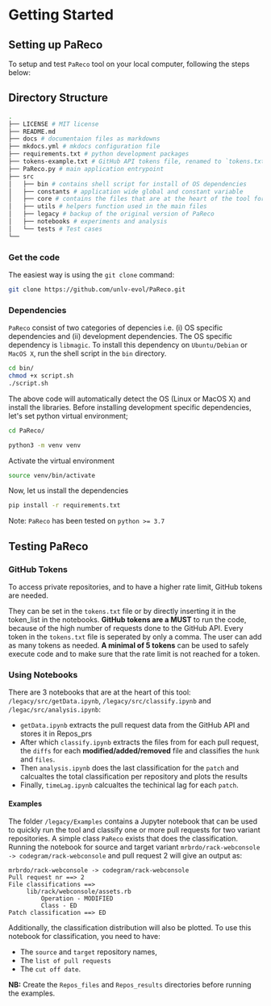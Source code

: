 # Getting Started

## Setting up PaReco
To setup and test `PaReco` tool on your local computer, following the steps below:
## Directory Structure

```bash
.
├── LICENSE # MIT license
├── README.md
├── docs # documentaion files as markdowns
├── mkdocs.yml # mkdocs configuration file
├── requirements.txt # python development packages
├── tokens-example.txt # GitHub API tokens file, renamed to `tokens.txt` in production 
├── PaReco.py # main application entrypoint
├── src
│   ├── bin # contains shell script for install of OS dependencies
│   ├── constants # application wide global and constant variable 
│   ├── core # contains the files that are at the heart of the tool for classification 
│   ├── utils # helpers function used in the main files 
│   ├── legacy # backup of the original version of PaReco
│   ├── notebooks # experiments and analysis 
│   └── tests # Test cases
└── 
```
### Get the code
The easiest way is using the `git clone` command:

```bash
git clone https://github.com/unlv-evol/PaReco.git
```
### Dependencies
`PaReco` consist of two categories of depencies i.e. (i) OS specific dependencies and (ii) development dependencies. The OS specific dependency is `libmagic`. To install this dependency on `Ubuntu/Debian` or `MacOS X`, run the shell script in the `bin` directory.

```bash
cd bin/
chmod +x script.sh
./script.sh
```
The above code will automatically detect the OS (Linux or MacOS X) and install the libraries.
Before installing development specific dependencies, let's set python virtual environment;

```bash
cd PaReco/

python3 -m venv venv
```
Activate the virtual environment 

```bash
source venv/bin/activate
```

Now, let us install the dependencies

```bash
pip install -r requirements.txt
```
Note: `PaReco` has been tested on `python >= 3.7`

## Testing PaReco

### GitHub Tokens
To access private repositories, and to have a higher rate limit, GitHub tokens are needed.

They can be set in the `tokens.txt` file or by directly inserting it in the token_list in the notebooks. **GitHub tokens are a MUST** to run the code, because of the high number of requests done to the GitHub API. Every token in the `tokens.txt` file is seperated by only a comma. The user can add as many tokens as needed. **A minimal of 5 tokens** can be used to safely execute code and to make sure that the rate limit is not reached for a token.

### Using Notebooks
There are 3 notebooks that are at the heart of this tool: `/legacy/src/getData.ipynb`, `/legacy/src/classify.ipynb` and `/legac/src/analysis.ipynb`: 
* `getData.ipynb` extracts the pull request data from the GitHub API and stores it in Repos_prs
* After which `classify.ipynb` extracts the files from for each pull request, the `diffs` for each **modified/added/removed** file and classifies the `hunk` and `files`.
* Then `analysis.ipynb` does the last classification for the `patch` and calcualtes the total classification per repository and plots the results
* Finally, `timeLag.ipynb` calcualtes the techinical lag for each `patch`.

#### Examples
The folder `/legacy/Examples` contains a Jupyter notebook that can be used to quickly run the tool and classify one or more pull requests for two variant repositories. A simple class `PaReco` exists that does the classification. Running the notebook for source and target variant `mrbrdo/rack-webconsole -> codegram/rack-webconsole` and pull request 2 will give an output as:

```
mrbrdo/rack-webconsole -> codegram/rack-webconsole
Pull request nr ==> 2
File classifications ==>
	 lib/rack/webconsole/assets.rb
		 Operation - MODIFIED
		 Class - ED
Patch classification ==> ED
```

Additionally, the classification distribution will also be plotted.
To use this notebook for classification, you need to have:
*  The `source` and `target` repository names, 
*  The `list of pull requests`
*  The `cut off date`.

**NB:** Create the `Repos_files` and `Repos_results` directories before running the examples.